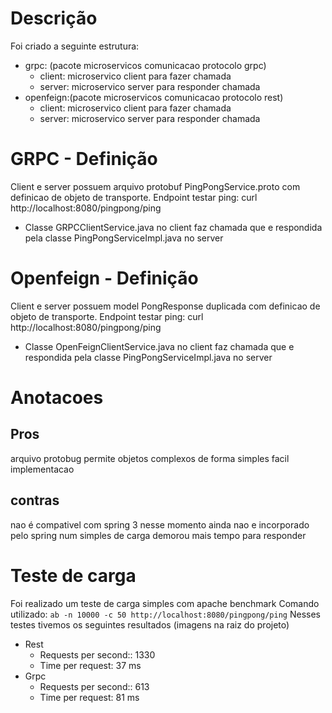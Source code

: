 # Descrição
Foi criado a seguinte estrutura:
- grpc: (pacote microservicos comunicacao protocolo grpc)
    - client: microservico client para fazer chamada
    - server: microservico server para responder chamada
- openfeign:(pacote microservicos comunicacao protocolo rest)
    - client: microservico client para fazer chamada
    - server: microservico server para responder chamada


# GRPC - Definição
Client e server possuem arquivo protobuf PingPongService.proto com definicao de objeto de transporte.
Endpoint testar ping: curl http://localhost:8080/pingpong/ping
- Classe GRPCClientService.java no client faz chamada que e respondida pela classe PingPongServiceImpl.java no server


# Openfeign - Definição
Client e server possuem model PongResponse duplicada  com definicao de objeto de transporte.
Endpoint testar ping: curl http://localhost:8080/pingpong/ping
- Classe OpenFeignClientService.java no client faz chamada que e respondida pela classe PingPongServiceImpl.java no server

# Anotacoes
## Pros
arquivo protobug permite objetos complexos de forma simples
facil implementacao
## contras
nao é compativel com spring 3 nesse momento
ainda nao e incorporado pelo spring
num simples de carga demorou mais tempo para responder

# Teste de carga
Foi realizado um teste de carga simples com apache benchmark
Comando utilizado: `ab -n 10000 -c 50 http://localhost:8080/pingpong/ping`
Nesses testes tivemos os seguintes resultados (imagens na raiz do projeto)
- Rest
    - Requests per second:: 1330
    - Time per request: 37 ms
- Grpc
    - Requests per second:: 613
    - Time per request: 81 ms
    